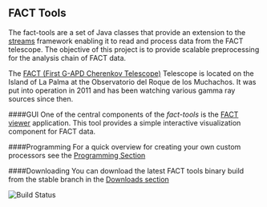 FACT Tools
----------

The fact-tools are a set of Java classes that provide an extension
to the <a href="http://www.jwall.org/streams">streams</a> framework
enabling it to read and process data from the FACT telescope. The
objective of this project is to provide scalable preprocessing for the
analysis chain of FACT data.

The [FACT (First G-APD Cherenkov Telescope)](https://www.fact-project.org/) Telescope is located on the
Island of La Palma at the Observatorio del Roque de los Muchachos. It was put into operation in 2011 
and has been watching various gamma ray sources since then.  

####GUI
One of the central components of the *fact-tools* is the [FACT viewer](viewer.html) application. This tool provides a simple
interactive visualization component for FACT data.

####Programming
For a quick overview for creating your own custom processors see the [Programming Section](programming_examples/programming_example.html)


####Downloading 
You can download the latest FACT tools binary build from the stable branch in the [Downloads section](download.html)

![Build Status](https://drone.io/bitbucket.org/cbockermann/fact-tools/status.png)
